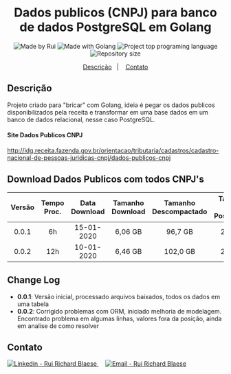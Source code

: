 <h1 align="center">
    Dados publicos (CNPJ) para banco de dados PostgreSQL em Golang
</h1>
<p align="center">  
  <img alt="Made by Rui" src="https://img.shields.io/badge/Made%20by-ruiblaese-%2304D361">  
  <img alt="Made with Golang" src="https://img.shields.io/badge/Made%20with-Golang-%1f425f">  
  <img alt="Project top programing language" src="https://img.shields.io/github/languages/top/ruiblaese/dados-publicos-cnpj-para-postgresql">  
  <img alt="Repository size" src="https://img.shields.io/github/repo-size/ruiblaese/dados-publicos-cnpj-para-postgresql">   
</p>

<p align="center">
    <a href="#descricao">Descrição</a>&nbsp;&nbsp;&nbsp;|&nbsp;&nbsp;&nbsp;    
    <a href="#contato">Contato</a>
</p>

## Descrição
Projeto criado para "bricar" com Golang, ideia é pegar os dados publicos disponibilizados pela receita e transformar em uma base dados em um banco de dados relacional, nesse caso PostgreSQL.

#### Site Dados Publicos CNPJ
http://idg.receita.fazenda.gov.br/orientacao/tributaria/cadastros/cadastro-nacional-de-pessoas-juridicas-cnpj/dados-publicos-cnpj

## Download Dados Publicos com todos CNPJ's

| Versão | Tempo Proc. | Data Download | Tamanho Download | Tamanho Descompactado | Tamanho Banco PostgreSQL | Tamanho Backup PostgreSQL | Link |
|:------:|:---------:|:-------------:|:----------------:|:---------------------:|:------------------------:|:-------------------------:|------|
| 0.0.1  |  6h       |   15-01-2020  |      6,06 GB     |        96,7 GB        |          22,5 GB         |          3,15 GB          |  [Link para Download](https://drive.google.com/file/d/1oTWhFzPsJLMQwfLCUd38berjjy1cfmhq/view?usp=sharing)    |
| 0.0.2  |  12h      |   10-01-2020  |      6,46 GB     |        102,0 GB       |          21,7 GB         |          3,38 GB          |  [Link para Download](https://drive.google.com/file/d/1utdRqViqZlji8J2eVckB4bAI8BgSReI5/view?usp=sharing)    |

## Change Log
- **0.0.1**: Versão inicial, processado arquivos baixados, todos os dados em uma tabela
- **0.0.2**: Corrigido problemas com ORM, iniciado melhoria de modelagem. Encontrado problema em algumas linhas, valores fora da posição, ainda em analise de como resolver
 

## Contato

<a href="https://www.linkedin.com/in/ruiblaese/" target="_blank" >
  <img alt="Linkedin - Rui Richard Blaese" src="https://img.shields.io/badge/Linkedin--%23F8952D?style=social&logo=linkedin">
</a>&nbsp;&nbsp;&nbsp;
<a href="mailto:ruiblaese@gmail.com" target="_blank" >
  <img alt="Email - Rui Richard Blaese" src="https://img.shields.io/badge/Email--%23F8952D?style=social&logo=gmail">
</a> 
